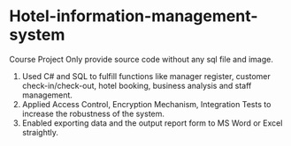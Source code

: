 # Hotel-information-management-system
Course Project
Only provide source code without any sql file and image.

1. Used C# and SQL to fulfill functions like manager register, customer check-in/check-out, hotel booking, business analysis and staff management.
2. Applied Access Control, Encryption Mechanism, Integration Tests to increase the robustness of the system.
3. Enabled exporting data and the output report form to MS Word or Excel straightly.

